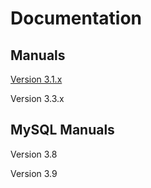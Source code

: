 # Documentation
 

##  Manuals 

[Version 3.1.x](Amanda_Enterprise_3.1/service_account.md)

Version 3.3.x

 

## MySQL Manuals 

Version 3.8 

Version 3.9 
